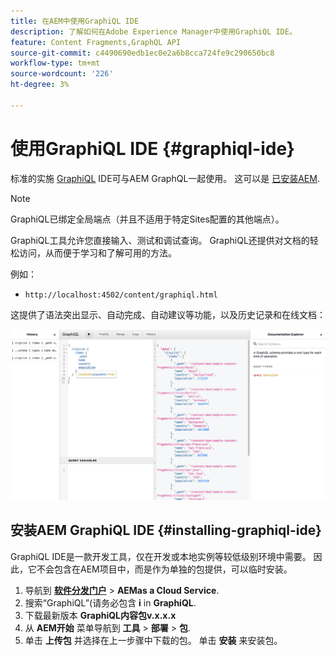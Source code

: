 ```yaml
---
title: 在AEM中使用GraphiQL IDE
description: 了解如何在Adobe Experience Manager中使用GraphiQL IDE。
feature: Content Fragments,GraphQL API
source-git-commit: c4490690edb1ec0e2a6b8cca724fe9c290650bc8
workflow-type: tm+mt
source-wordcount: '226'
ht-degree: 3%

---
```



# 使用GraphiQL IDE {#graphiql-ide}

标准的实施 [GraphiQL](https://graphql.org/learn/serving-over-http/#graphiql) IDE可与AEM GraphQL一起使用。 这可以是 [已安装AEM](#installing-graphiql-ide).

>[!NOTE]
>
>GraphiQL已绑定全局端点（并且不适用于特定Sites配置的其他端点）。

GraphiQL工具允许您直接输入、测试和调试查询。 GraphiQL还提供对文档的轻松访问，从而便于学习和了解可用的方法。

例如：

* `http://localhost:4502/content/graphiql.html`

这提供了语法突出显示、自动完成、自动建议等功能，以及历史记录和在线文档：

![GraphiQL接口](assets/cfm-graphiql-interface.png "GraphiQL接口")

## 安装AEM GraphiQL IDE {#installing-graphiql-ide}

GraphiQL IDE是一款开发工具，仅在开发或本地实例等较低级别环境中需要。 因此，它不会包含在AEM项目中，而是作为单独的包提供，可以临时安装。

1. 导航到 **[软件分发门户](https://experience.adobe.com/#/downloads/content/software-distribution/en/aemcloud.html)** > **AEMas a Cloud Service**.
1. 搜索“GraphiQL”(请务必包含 **i** in **GraphiQL**.
1. 下载最新版本 **GraphiQL内容包v.x.x.x**
1. 从 **AEM开始** 菜单导航到 **工具** > **部署** > **包**.
1. 单击 **上传包** 并选择在上一步骤中下载的包。 单击 **安装** 来安装包。

